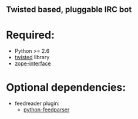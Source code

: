 Twisted based, pluggable IRC bot
--------------------------------


Required:
=========

 * Python >= 2.6
 * [twisted](http://twistedmatrix.com/) library
 * [zope-interface](http://pypi.python.org/pypi/zope.interface)


Optional dependencies:
======================

 * feedreader plugin:
    * [python-feedparser](http://www.feedparser.org/)
